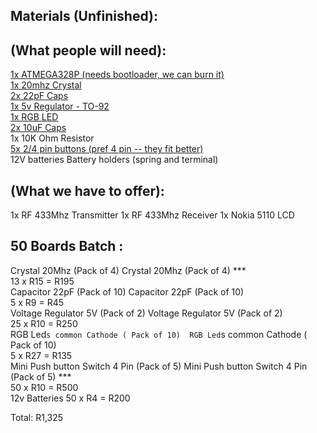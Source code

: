 Materials (Unfinished):
-----------------------

(What people will need):
------------------------

[1x ATMEGA328P (needs bootloader, we can burn it)](http://robotics.org.za/index.php?route=product/product&keyword=atmega&category_id=0&product_id=66)             
[1x 20mhz Crystal](http://robotics.org.za/index.php?route=product/product&product_id=659)              
[2x 22pF Caps](http://robotics.org.za/index.php?route=product/product&product_id=160)             
[1x 5v Regulator - TO-92](http://robotics.org.za/index.php?route=product/product&path=56_108&product_id=287)             
[1x RGB LED](http://robotics.org.za/index.php?route=product/product&product_id=295)             
[2x 10uF Caps]( http://robotics.org.za/index.php?route=product/product&path=56_106&product_id=187)             
1x 10K Ohm Resistor             
[5x 2/4 pin buttons (pref 4 pin -- they fit better)](http://robotics.org.za/index.php?route=product/product&product_id=153)             
12V batteries
Battery holders (spring and terminal)

(What we have to offer):
------------------------

1x RF 433Mhz Transmitter
1x RF 433Mhz Receiver
1x Nokia 5110 LCD



50 Boards Batch : 
-----------------

Crystal 20Mhz (Pack of 4)	Crystal 20Mhz (Pack of 4) ***             
13 x		R15	= R195             
Capacitor 22pF (Pack of 10)	Capacitor 22pF (Pack of 10)             
5 x		R9 =	R45             
Voltage Regulator 5V (Pack of 2)	Voltage Regulator 5V (Pack of 2)             
25 x		R10 =	R250             
RGB Led`s common Cathode ( Pack of 10)	RGB Led`s common Cathode ( Pack of 10)             
5 x		R27 =	R135             
Mini Push button Switch 4 Pin  (Pack of 5)	Mini Push button Switch 4 Pin (Pack of 5) ***             
50 x		R10 =	R500             
12v Batteries
50 x    R4  = R200


Total:	R1,325
